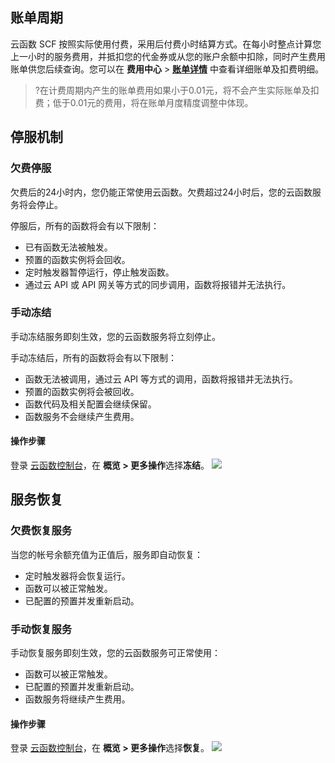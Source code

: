 
## 账单周期

云函数 SCF 按照实际使用付费，采用后付费小时结算方式。在每小时整点计算您上一小时的服务费用，并抵扣您的代金券或从您的账户余额中扣除，同时产生费用账单供您后续查询。您可以在 **费用中心** > [**账单详情**](https://console.cloud.tencent.com/expense/bill/summary) 中查看详细账单及扣费明细。

>?在计费周期内产生的账单费用如果小于0.01元，将不会产生实际账单及扣费；低于0.01元的费用，将在账单月度精度调整中体现。

## 停服机制
### 欠费停服
欠费后的24小时内，您仍能正常使用云函数。欠费超过24小时后，您的云函数服务将会停止。

停服后，所有的函数将会有以下限制：
- 已有函数无法被触发。
- 预置的函数实例将会回收。
- 定时触发器暂停运行，停止触发函数。
- 通过云 API 或 API 网关等方式的同步调用，函数将报错并无法执行。

### 手动冻结
手动冻结服务即刻生效，您的云函数服务将立刻停止。

手动冻结后，所有的函数将会有以下限制：
- 函数无法被调用，通过云 API 等方式的调用，函数将报错并无法执行。
- 预置的函数实例将会被回收。
- 函数代码及相关配置会继续保留。
- 函数服务不会继续产生费用。

#### 操作步骤
登录 [云函数控制台](https://console.cloud.tencent.com/scf/index?rid=1&ns=all)，在 **概览 > 更多操作**选择**冻结**。
![](https://qcloudimg.tencent-cloud.cn/raw/dce35deba0554cd8a7161ad57394d20f.png)


## 服务恢复
### 欠费恢复服务
当您的帐号余额充值为正值后，服务即自动恢复：
- 定时触发器将会恢复运行。
- 函数可以被正常触发。
- 已配置的预置并发重新启动。

### 手动恢复服务
手动恢复服务即刻生效，您的云函数服务可正常使用：
- 函数可以被正常触发。
- 已配置的预置并发重新启动。
- 函数服务将继续产生费用。

#### 操作步骤
登录 [云函数控制台](https://console.cloud.tencent.com/scf/index?rid=1&ns=all)，在 **概览 > 更多操作**选择**恢复**。
![](https://qcloudimg.tencent-cloud.cn/raw/139cf1f0490f68ee75635b6b894aafd1.png)
